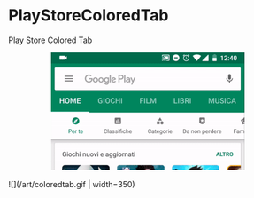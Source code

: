 # PlayStoreColoredTab
Play Store Colored Tab

<p align="center">
  <img width="350" src="https://github.com/danieleorlando/PlayStoreColoredTab/blob/master/art/playstore.gif">
</p>

![](/art/coloredtab.gif | width=350)
